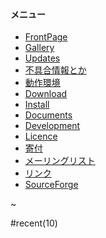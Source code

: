 #### メニュー
* [FrontPage](../FrontPage)
* [Gallery](../en/Gallery)
* [Updates](../Updates)
* [不具合情報とか](../Bugs)
* [動作環境](../動作環境)
* [Download](../Download)
* [Install](../Install)
* [Documents](../Documents)
* [Development](../Development)
* [Licence](../Licence)
* [寄付](../Licence)
* [メーリングリスト](../MailingList)
* [リンク](../リンク)
* [SourceForge](http://sourceforge.net/projects/cuemol/)

~

#recent(10)
